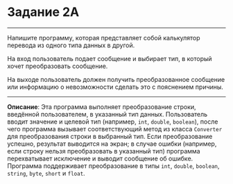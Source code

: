 # Задание 2A
***
Напишите программу, которая представляет собой калькулятор перевода из одного типа данных в другой. 

На вход пользователь подает сообщение и выбирает тип, в который хочет преобразовать сообщение.

На выходе пользователь должен получить преобразованное сообщение или информацию о невозможности сделать это с пояснением причины.
***
**Описание**: Эта программа выполняет преобразование строки, введённой пользователем, в указанный тип данных. Пользователь вводит значение и целевой тип (например, `int`, `double`, `boolean`), после чего программа вызывает соответствующий метод из класса `Converter` для преобразования строки в выбранный тип. Если преобразование успешно, результат выводится на экран; в случае ошибки (например, если строку нельзя преобразовать в указанный тип) программа перехватывает исключение и выводит сообщение об ошибке. Программа поддерживает преобразование в типы `int`, `double`, `boolean`, `string`, `byte`, `short` и `float`.